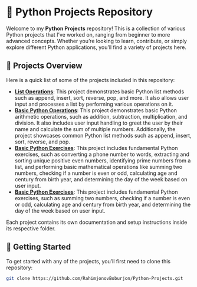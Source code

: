 # 🐍 Python Projects Repository

Welcome to my **Python Projects** repository! This is a collection of various Python projects that I’ve worked on, ranging from beginner to more advanced concepts. Whether you’re looking to learn, contribute, or simply explore different Python applications, you’ll find a variety of projects here.

## 📁 Projects Overview

Here is a quick list of some of the projects included in this repository:

- **[List Operations](./Lesson01.py)**: This project demonstrates basic Python list methods such as append, insert, sort, reverse, pop, and more. It also allows user input and processes a list by performing various operations on it.
- **[Basic Python Operations](./Lesson02.py)**: This project demonstrates basic Python arithmetic operations, such as addition, subtraction, multiplication, and division. It also includes user input handling to greet the user by their name and calculate the sum of multiple numbers. Additionally, the project showcases common Python list methods such as append, insert, sort, reverse, and pop.
- **[Basic Python Exercises](./Lesson03.py)**: This project includes fundamental Python exercises, such as converting a phone number to words, extracting and sorting unique positive even numbers, identifying prime numbers from a list, and performing basic mathematical operations like summing two numbers, checking if a number is even or odd, calculating age and century from birth year, and determining the day of the week based on user input.
- **[Basic Python Exercises](./ProgressTest01.py)**: This project includes fundamental Python exercises, such as summing two numbers, checking if a number is even or odd, calculating age and century from birth year, and determining the day of the week based on user input.


Each project contains its own documentation and setup instructions inside its respective folder.

## 🚀 Getting Started

To get started with any of the projects, you’ll first need to clone this repository:

```bash
git clone https://github.com/RahimjonovBoburjon/Python-Projects.git
